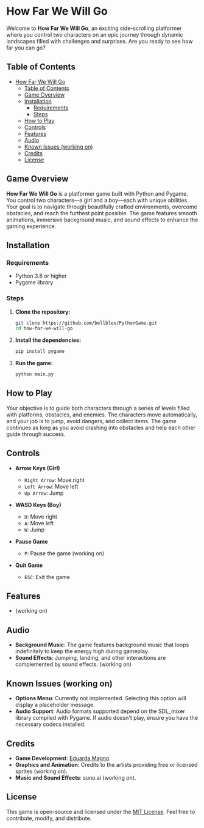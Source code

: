 # How Far We Will Go

Welcome to **How Far We Will Go**, an exciting side-scrolling platformer where you control two characters on an epic journey through dynamic landscapes filled with challenges and surprises. Are you ready to see how far you can go?

## Table of Contents

- [How Far We Will Go](#how-far-we-will-go)
  - [Table of Contents](#table-of-contents)
  - [Game Overview](#game-overview)
  - [Installation](#installation)
    - [Requirements](#requirements)
    - [Steps](#steps)
  - [How to Play](#how-to-play)
  - [Controls](#controls)
  - [Features](#features)
  - [Audio](#audio)
  - [Known Issues (working on)](#known-issues-working-on)
  - [Credits](#credits)
  - [License](#license)

## Game Overview

**How Far We Will Go** is a platformer game built with Python and Pygame. You control two characters—a girl and a boy—each with unique abilities. Your goal is to navigate through beautifully crafted environments, overcome obstacles, and reach the furthest point possible. The game features smooth animations, immersive background music, and sound effects to enhance the gaming experience.

## Installation

### Requirements

- Python 3.8 or higher
- Pygame library

### Steps

1. **Clone the repository:**
    ```bash
    git clone https://github.com/bellblex/PythonGame.git
    cd how-far-we-will-go
    ```

2. **Install the dependencies:**
    ```bash
    pip install pygame
    ```

3. **Run the game:**
    ```bash
    python main.py
    ```

## How to Play

Your objective is to guide both characters through a series of levels filled with platforms, obstacles, and enemies. The characters move automatically, and your job is to jump, avoid dangers, and collect items. The game continues as long as you avoid crashing into obstacles and help each other guide through success.

## Controls

- **Arrow Keys (Girl)**
  - `Right Arrow`: Move right
  - `Left Arrow`: Move left
  - `Up Arrow`: Jump
  
- **WASD Keys (Boy)**
  - `D`: Move right
  - `A`: Move left
  - `W`: Jump

- **Pause Game**
  - `P`: Pause the game (working on)

- **Quit Game**
  - `ESC`: Exit the game

## Features

- (working on)
## Audio

- **Background Music**: The game features background music that loops indefinitely to keep the energy high during gameplay.
- **Sound Effects**: Jumping, landing, and other interactions are complemented by sound effects. (working on)

## Known Issues (working on)

- **Options Menu**: Currently not implemented. Selecting this option will display a placeholder message.
- **Audio Support**: Audio formats supported depend on the SDL_mixer library compiled with Pygame. If audio doesn't play, ensure you have the necessary codecs installed.

## Credits

- **Game Development**: [Eduarda Magno](https://github.com/bellblex)
- **Graphics and Animation**: Credits to the artists providing free or licensed sprites (working on).
- **Music and Sound Effects**: suno.ai (working on).

## License

This game is open-source and licensed under the [MIT License](LICENSE). Feel free to contribute, modify, and distribute.
